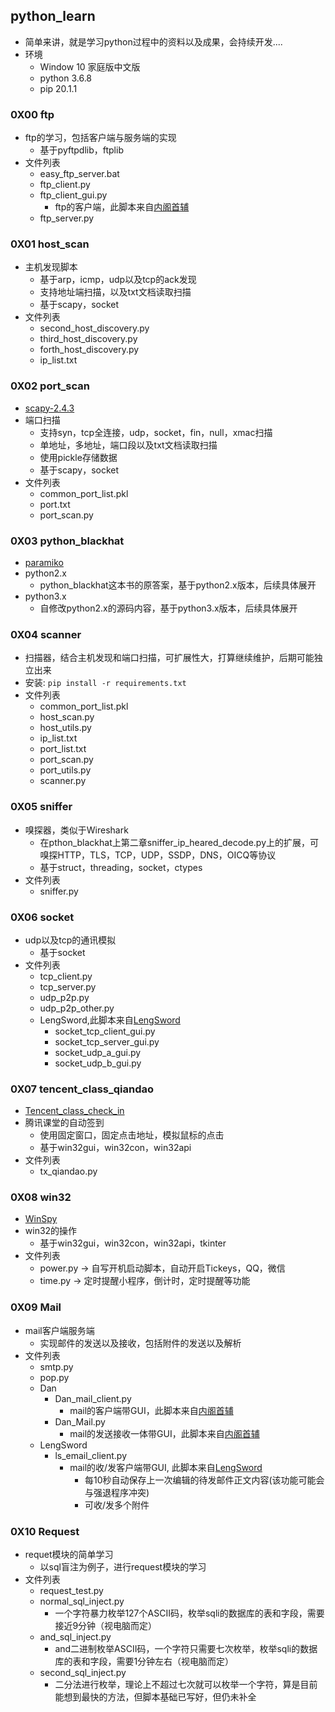 ## python_learn

  - 简单来讲，就是学习python过程中的资料以及成果，会持续开发.... 
  - 环境
    - Window 10 家庭版中文版
    - python 3.6.8
    - pip 20.1.1

### 0X00 ftp

  - ftp的学习，包括客户端与服务端的实现
    - 基于pyftpdlib，ftplib
  - 文件列表
    - easy_ftp_server.bat
    - ftp_client.py
    - ftp_client_gui.py
      - ftp的客户端，此脚本来自[内阁首辅](https://github.com/neigeshoufu)
    - ftp_server.py

### 0X01 host_scan

  - 主机发现脚本
    - 基于arp，icmp，udp以及tcp的ack发现
    - 支持地址端扫描，以及txt文档读取扫描
    - 基于scapy，socket
  - 文件列表
    - second_host_discovery.py
    - third_host_discovery.py
    - forth_host_discovery.py
    - ip_list.txt

### 0X02 port_scan

  - [scapy-2.4.3](https://github.com/secdev/scapy)
  - 端口扫描
    - 支持syn，tcp全连接，udp，socket，fin，null，xmac扫描
    - 单地址，多地址，端口段以及txt文档读取扫描
    - 使用pickle存储数据
    - 基于scapy，socket
  - 文件列表
    - common_port_list.pkl
    - port.txt
    - port_scan.py

### 0X03 python_blackhat

  - [paramiko](https://github.com/paramiko/paramiko)
  - python2.x
    - python_blackhat这本书的原答案，基于python2.x版本，后续具体展开
  - python3.x
    - 自修改python2.x的源码内容，基于python3.x版本，后续具体展开

### 0X04 scanner

  - 扫描器，结合主机发现和端口扫描，可扩展性大，打算继续维护，后期可能独立出来
  - 安装: `pip install -r requirements.txt`
  - 文件列表
    - common_port_list.pkl
    - host_scan.py
    - host_utils.py
    - ip_list.txt
    - port_list.txt
    - port_scan.py
    - port_utils.py
    - scanner.py

### 0X05 sniffer

  - 嗅探器，类似于Wireshark
    - 在pthon_blackhat上第二章sniffer_ip_heared_decode.py上的扩展，可嗅探HTTP，TLS，TCP，UDP，SSDP，DNS，OICQ等协议
    - 基于struct，threading，socket，ctypes
  - 文件列表
    - sniffer.py

### 0X06 socket

  - udp以及tcp的通讯模拟
    - 基于socket
  - 文件列表
    - tcp_client.py
    - tcp_server.py
    - udp_p2p.py
    - udp_p2p_other.py
    - LengSword,此脚本来自[LengSword](https://github.com/LengSword)
      - socket_tcp_client_gui.py
      - socket_tcp_server_gui.py
      - socket_udp_a_gui.py
      - socket_udp_b_gui.py

### 0X07 tencent_class_qiandao

  - [Tencent_class_check_in](https://github.com/Suyixiu/Tencent_class_check_in)
  - 腾讯课堂的自动签到
    - 使用固定窗口，固定点击地址，模拟鼠标的点击
    - 基于win32gui，win32con，win32api
  - 文件列表
    - tx_qiandao.py

### 0X08 win32

  - [WinSpy](https://sourceforge.net/projects/winspyex/)
  - win32的操作
    - 基于win32gui，win32con，win32api，tkinter
  - 文件列表
    - power.py  ->  自写开机启动脚本，自动开启Tickeys，QQ，微信
    - time.py  ->  定时提醒小程序，倒计时，定时提醒等功能

### 0X09 Mail

  - mail客户端服务端
    - 实现邮件的发送以及接收，包括附件的发送以及解析
  - 文件列表
    - smtp.py
    - pop.py
    - Dan
      - Dan_mail_client.py
        - mail的客户端带GUI，此脚本来自[内阁首辅](https://github.com/neigeshoufu)
      - Dan_Mail.py
        - mail的发送接收一体带GUI，此脚本来自[内阁首辅](https://github.com/neigeshoufu)
    - LengSword
      - ls_email_client.py
        - mail的收/发客户端带GUI, 此脚本来自[LengSword](https://github.com/LengSword)
          - 每10秒自动保存上一次编辑的待发邮件正文内容(该功能可能会与强退程序冲突)
          - 可收/发多个附件

### 0X10 Request

  - requet模块的简单学习
    - 以sql盲注为例子，进行request模块的学习
  - 文件列表
    - request_test.py
    - normal_sql_inject.py
      - 一个字符暴力枚举127个ASCII码，枚举sqli的数据库的表和字段，需要接近9分钟（视电脑而定）
    - and_sql_inject.py
      - and二进制枚举ASCII码，一个字符只需要七次枚举，枚举sqli的数据库的表和字段，需要1分钟左右（视电脑而定）
    - second_sql_inject.py
      - 二分法进行枚举，理论上不超过七次就可以枚举一个字符，算是目前能想到最快的方法，但脚本基础已写好，但仍未补全
